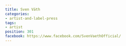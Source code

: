 ```yaml
---
title: Sven Väth
categories:
- artist-and-label-press
tags:
- artist
position: 301
facebook: https://www.facebook.com/SvenVaethOfficial/
---
```


